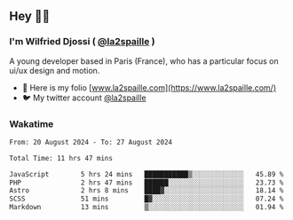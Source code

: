 ## Hey 👋🏾
### I'm Wilfried Djossi ( <a href="https://twitter.com/la2spaille/" target="_blank">@la2spaille</a> )
A young developer based in Paris (France), who has a particular focus on ui/ux design and motion.

- 🎨 Here is my folio [www.la2spaille.com](https://www.la2spaille.com/)
- 🐦 My twitter account [@la2spaille](https://twitter.com/la2spaille/)

### Wakatime
<!--START_SECTION:waka-->

```txt
From: 20 August 2024 - To: 27 August 2024

Total Time: 11 hrs 47 mins

JavaScript        5 hrs 24 mins   ███████████▒░░░░░░░░░░░░░   45.89 %
PHP               2 hrs 47 mins   ██████░░░░░░░░░░░░░░░░░░░   23.73 %
Astro             2 hrs 8 mins    ████▓░░░░░░░░░░░░░░░░░░░░   18.14 %
SCSS              51 mins         █▓░░░░░░░░░░░░░░░░░░░░░░░   07.24 %
Markdown          13 mins         ▒░░░░░░░░░░░░░░░░░░░░░░░░   01.94 %
```

<!--END_SECTION:waka-->
<!--
**la2spaille/la2spaille** is a ✨ _special_ ✨ repository because its `README.md` (this file) appears on your GitHub profile.

Here are some ideas to get you started:

- 🔭 I’m currently working on ...
- 🌱 I’m currently learning ...
- 👯 I’m looking to collaborate on ...
- 🤔 I’m looking for help with ...
- 💬 Ask me about ...
- 📫 How to reach me: ...
- 😄 Pronouns: ...
- ⚡ Fun fact: ...
-->
